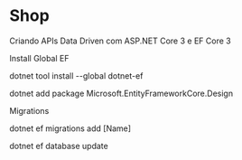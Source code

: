 # Shop

Criando APIs Data Driven com ASP.NET Core 3 e EF Core 3

Install Global EF

dotnet tool install --global dotnet-ef

dotnet add package Microsoft.EntityFrameworkCore.Design

Migrations

dotnet ef migrations add [Name]

dotnet ef database update
